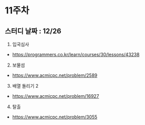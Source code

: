 # 11주차
## 스터디 날짜 : 12/26
1. 입국심사
- https://programmers.co.kr/learn/courses/30/lessons/43238
2. 보물섬
- https://www.acmicpc.net/problem/2589
3. 배열 돌리기 2
- https://www.acmicpc.net/problem/16927
4. 탈출
- https://www.acmicpc.net/problem/3055